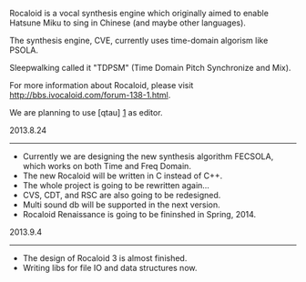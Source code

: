 Rocaloid is a vocal synthesis engine which originally aimed to enable Hatsune Miku to sing in Chinese (and maybe other languages).

The synthesis engine, CVE, currently uses time-domain algorism like PSOLA.

Sleepwalking called it "TDPSM" (Time Domain Pitch Synchronize and Mix).

For more information about Rocaloid, please visit http://bbs.ivocaloid.com/forum-138-1.html.

We are planning to use [qtau] [1] as editor.

2013.8.24

---

* Currently we are designing the new synthesis algorithm FECSOLA, which works on both Time and Freq Domain.
* The new Rocaloid will be written in C instead of C++.
* The whole project is going to be rewritten again...
* CVS, CDT, and RSC are also going to be redesigned.
* Multi sound db will be supported in the next version.
* Rocaloid Renaissance is going to be fininshed in Spring, 2014.

2013.9.4

---

* The design of Rocaloid 3 is almost finished.
* Writing libs for file IO and data structures now.

 [1]: https://github.com/digited/qtau/ "qtau"
